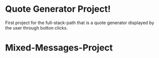 # Quote Generator Project!

First project for the full-stack-path that is a quote generator displayed by the user through button clicks.

# Mixed-Messages-Project
